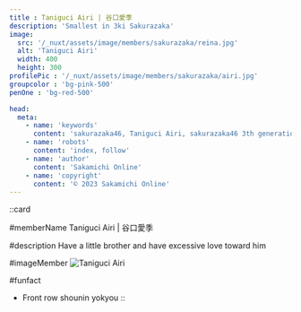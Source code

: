 ```yaml
---
title : Taniguci Airi | 谷口愛季
description: 'Smallest in 3ki Sakurazaka'
image:
  src: '/_nuxt/assets/image/members/sakurazaka/reina.jpg'
  alt: 'Taniguci Airi'
  width: 400
  height: 300
profilePic : '/_nuxt/assets/image/members/sakurazaka/airi.jpg'
groupcolor : 'bg-pink-500'
penOne : 'bg-red-500'

head:
  meta:
    - name: 'keywords'
      content: 'sakurazaka46, Taniguci Airi, sakurazaka46 3th generation'
    - name: 'robots'
      content: 'index, follow'
    - name: 'author'
      content: 'Sakamichi Online'
    - name: 'copyright'
      content: '© 2023 Sakamichi Online'
---
```

::card

#memberName
Taniguci Airi | 谷口愛季

#description
Have a little brother and have excessive love toward him

#imageMember
![Taniguci Airi](/_nuxt/assets/image/members/sakurazaka/airi.jpg)

#funfact
- Front row shounin yokyou 
::



